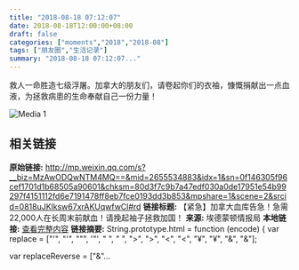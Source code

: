 ```yaml
---
title: "2018-08-18 07:12:07"
date: 2018-08-18T12:00:00+08:00
draft: false
categories: ["moments","2018","2018-08"]
tags: ["朋友圈","生活记录"]
summary: "2018-08-18 07:12:07..."
---
```


救人一命胜造七级浮屠。加拿大的朋友们，请卷起你们的衣袖，慷慨捐献出一点血液，为拯救病患的生命奉献自己一份力量！

![Media 1](/Moments/photos/2018-08-18/201808180712070.jpg)

## 相关链接

**原始链接:** http://mp.weixin.qq.com/s?__biz=MzAwODQwNTM4MQ==&mid=2655534883&idx=1&sn=0f146305f96cef1701d1b68505a90601&chksm=80d3f7c9b7a47edf030a0de17951e54b99297f4151112fd6e7191478ff8eb7fce0193dd3b853&mpshare=1&scene=2&srcid=0818uJKlksw67xrAKUqwfwCl#rd
**链接标题:** 【紧急】加拿大血库告急！急需22,000人在长周末前献血！请挽起袖子拯救加国！
**来源:** 埃德蒙顿情报局
**本地链接:** [查看完整内容](/link_content/2018/08/2018-08-18-2/link_content/)
**链接摘要:** String.prototype.html = function (encode) {
  var replace = ["&#39;", "'", "&quot;", '"', "&nbsp;", " ", "&gt;", ">", "&lt;", "<", "&yen;", "¥", "&amp;", "&"];
 
 
 
 
 
  
  var replaceReverse = ["&"...

